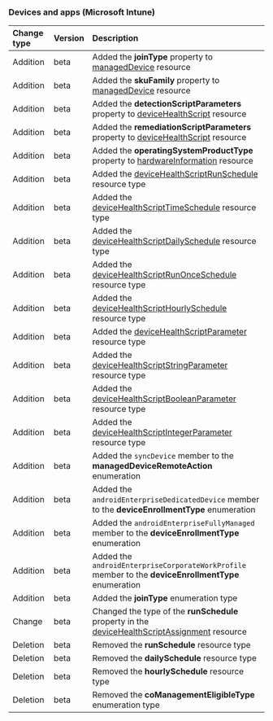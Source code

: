 ### Devices and apps (Microsoft Intune)

| **Change type** | **Version** | **Description** |
|:---|:---|:---|
|Addition|beta|Added the **joinType** property to [managedDevice](/graph/api/resources/intune-managedDevice?view=graph-rest-beta) resource|
|Addition|beta|Added the **skuFamily** property to [managedDevice](/graph/api/resources/intune-managedDevice?view=graph-rest-beta) resource|
|Addition|beta|Added the **detectionScriptParameters** property to [deviceHealthScript](/graph/api/resources/intune-deviceHealthScript?view=graph-rest-beta) resource|
|Addition|beta|Added the **remediationScriptParameters** property to [deviceHealthScript](/graph/api/resources/intune-deviceHealthScript?view=graph-rest-beta) resource|
|Addition|beta|Added the **operatingSystemProductType** property to [hardwareInformation](/graph/api/resources/intune-hardwareInformation?view=graph-rest-beta) resource|
|Addition|beta|Added the [deviceHealthScriptRunSchedule](/graph/api/resources/intune-deviceHealthScriptRunSchedule?view=graph-rest-beta) resource type|
|Addition|beta|Added the [deviceHealthScriptTimeSchedule](/graph/api/resources/intune-deviceHealthScriptTimeSchedule?view=graph-rest-beta) resource type|
|Addition|beta|Added the [deviceHealthScriptDailySchedule](/graph/api/resources/intune-deviceHealthScriptDailySchedule?view=graph-rest-beta) resource type|
|Addition|beta|Added the [deviceHealthScriptRunOnceSchedule](/graph/api/resources/intune-deviceHealthScriptRunOnceSchedule?view=graph-rest-beta) resource type|
|Addition|beta|Added the [deviceHealthScriptHourlySchedule](/graph/api/resources/intune-deviceHealthScriptHourlySchedule?view=graph-rest-beta) resource type|
|Addition|beta|Added the [deviceHealthScriptParameter](/graph/api/resources/intune-deviceHealthScriptParameter?view=graph-rest-beta) resource type|
|Addition|beta|Added the [deviceHealthScriptStringParameter](/graph/api/resources/intune-deviceHealthScriptStringParameter?view=graph-rest-beta) resource type|
|Addition|beta|Added the [deviceHealthScriptBooleanParameter](/graph/api/resources/intune-deviceHealthScriptBooleanParameter?view=graph-rest-beta) resource type|
|Addition|beta|Added the [deviceHealthScriptIntegerParameter](/graph/api/resources/intune-deviceHealthScriptIntegerParameter?view=graph-rest-beta) resource type|
|Addition|beta|Added the `syncDevice` member to the **managedDeviceRemoteAction** enumeration|
|Addition|beta|Added the `androidEnterpriseDedicatedDevice` member to the **deviceEnrollmentType** enumeration|
|Addition|beta|Added the `androidEnterpriseFullyManaged` member to the **deviceEnrollmentType** enumeration|
|Addition|beta|Added the `androidEnterpriseCorporateWorkProfile` member to the **deviceEnrollmentType** enumeration|
|Addition|beta|Added the **joinType** enumeration type|
|Change|beta|Changed the type of the **runSchedule** property in the [deviceHealthScriptAssignment](/graph/api/resources/intune-deviceHealthScriptAssignment?view=graph-rest-beta) resource|
|Deletion|beta|Removed the **runSchedule** resource type|
|Deletion|beta|Removed the **dailySchedule** resource type|
|Deletion|beta|Removed the **hourlySchedule** resource type|
|Deletion|beta|Removed the **coManagementEligibleType** enumeration type|
